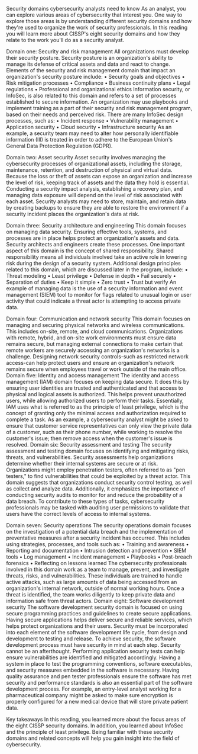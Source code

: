 Security domains cybersecurity analysts need to know
As an analyst, you can explore various areas of cybersecurity that interest you. One way to explore those areas is by understanding different security domains and how they're used to organize the work of security professionals. In this reading you will learn more about CISSP's eight security domains and how they relate to the work you'll do as a security analyst.

Domain one: Security and risk management
All organizations must develop their security posture. Security posture is an organization's ability to manage its defense of critical assets and data and react to change. Elements of the security and risk management domain that impact an organization's security posture include:
• Security goals and objectives
• Risk mitigation processes
• Compliance
• Business continuity plans
• Legal regulations
• Professional and organizational ethics
Information security, or InfoSec, is also related to this domain and refers to a set of processes established to secure information. An organization may use playbooks and implement training as a part of their security and risk management program, based on their needs and perceived risk. There are many InfoSec design processes, such as:
• Incident response
• Vulnerability management
• Application security
• Cloud security
• Infrastructure security
As an example, a security team may need to alter how personally identifiable information (Ill) is treated in order to adhere to the European Union's General Data Protection Regulation (GDPR).

Domain two: Asset security
Asset security involves managing the cybersecurity processes of organizational assets, including the storage, maintenance, retention, and destruction of physical and virtual data. Because the loss or theft of assets can expose an organization and increase the level of risk, keeping track of assets and the data they hold is essential. Conducting a security impact analysis, establishing a recovery plan, and managing data exposure will depend on the level of risk associated with each asset. Security analysts may need to store, maintain, and retain data by creating backups to ensure they are able to restore the environment if a security incident places the organization's data at risk.

Domain three: Security architecture and engineering
This domain focuses on managing data security. Ensuring effective tools, systems, and processes are in place helps protect an organization's assets and data. Security architects and engineers create these processes.
One important aspect of this domain is the concept of shared responsibility. Shared responsibility means all individuals involved take an active role in lowering risk during the design of a security system. Additional design principles related to this domain, which are discussed later in the program, include:
• Threat modeling
• Least privilege
• Defense in depth
• Fail securely
• Separation of duties
• Keep it simple
• Zero trust
• Trust but verify
An example of managing data is the use of a security information and event management (SIEM) tool to monitor for flags related to unusual login or user activity that could indicate a threat actor is attempting to access private data.

Domain four: Communication and network security
This domain focuses on managing and securing physical networks and wireless communications. This includes on-site, remote, and cloud communications.
Organizations with remote, hybrid, and on-site work environments must ensure data remains secure, but managing external connections to make certain that remote workers are securely accessing an organization's networks is a challenge. Designing network security controls-such as restricted network access-can help protect users and ensure an organization's network remains secure when employees travel or work outside of the main office.
Domain five: Identity and access management
The identity and access management (IAM) domain focuses on keeping data secure. It does this by ensuring user identities are trusted and authenticated and that access to physical and logical assets is authorized. This helps prevent unauthorized users, while allowing authorized users to perform their tasks.
Essentially, IAM uses what is referred to as the principle of least privilege, which is the concept of granting only the minimal access and authorization required to complete a task. As an example, a cybersecurity analyst might be asked to ensure that customer service representatives can only view the private data of a customer, such as their phone number, while working to resolve the customer's issue; then remove access when the customer's issue is resolved.
Domain six: Security assessment and testing
The security assessment and testing domain focuses on identifying and mitigating risks, threats, and vulnerabilities.
Security assessments help organizations determine whether their internal systems are secure or at risk. Organizations might employ penetration testers, often referred to as "pen testers," to find vulnerabilities that could be exploited by a threat actor.
This domain suggests that organizations conduct security control testing, as well as collect and analyze data.
Additionally, it emphasizes the importance of conducting security audits to monitor for and reduce the probability of a data breach. To contribute to these types of tasks, cybersecurity professionals may be tasked with auditing user permissions to validate that users have the correct levels of access to internal systems.

Domain seven: Security operations
The security operations domain focuses on the investigation of a potential data breach and the implementation of preventative measures after a security incident has occurred. This includes using strategies, processes, and tools such
as:
• Training and awareness
• Reporting and documentation
• Intrusion detection and prevention
• SIEM tools
• Log management
• Incident management
• Playbooks
• Post-breach forensics
• Reflecting on lessons learned
The cybersecurity professionals involved in this domain work as a team to manage, prevent, and investigate threats, risks, and vulnerabilities. These individuals are trained to handle active attacks, such as large amounts of data being accessed from an organization's internal network, outside of normal working hours. Once a threat is identified, the team works diligently to keep private data and information safe from threat actors.
Domain eight: Software development security
The software development security domain is focused on using secure programming practices and guidelines to create secure applications. Having secure applications helps deliver secure and reliable services, which helps protect organizations and their users.
Security must be incorporated into each element of the software development life cycle, from design and development to testing and release. To achieve security, the software development process must have security in mind at each step.
Security cannot be an afterthought.
Performing application security tests can help ensure vulnerabilities are identified and mitigated accordingly. Having a system in place to test the programming conventions, software executables, and security measures embedded in the software is necessary. Having quality assurance and pen tester professionals ensure the software has met security and performance standards is also an essential part of the software development process. For example, an entry-level analyst working for a pharmaceutical company might be asked to make sure encryption is properly configured for a new medical device that will store private patient data.


Key takeaways
In this reading, you learned more about the focus areas of the eight CISSP security domains. In addition, you learned about InfoSec and the principle of least privilege. Being familiar with these security domains and related concepts will help you gain insight into the field of cybersecurity.